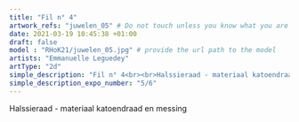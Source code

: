 ```yaml
---
title: "Fil n° 4"
artwork_refs: "juwelen_05" # Do not touch unless you know what you are doing
date: 2021-03-19 10:45:38 +01:00
draft: false
model : "RHoK21/juwelen_05.jpg" # provide the url path to the model
artists: "Emmanuelle Leguedey"
artType: "2d"
simple_description: "Fil n° 4<br><br>Halssieraad - materiaal katoendraad en messing. <br><br>Een werk door Emmanuelle Leguedey binnen de afdeling Juweelontwerp/Edelmetaal.<br><br><br><br> Een project gerealiseerd door Dirk Derom in opdracht van het <a href='https://www.sdko.brussels'>SDKO</a> en met steun van de <a href='https://www.vgc.be/wie-zijn-wij/actief-beleid-brussel/onderwijs'>VGC</a>."
simple_description_expo_number: "5/6"
---
```

Halssieraad - materiaal katoendraad en messing
